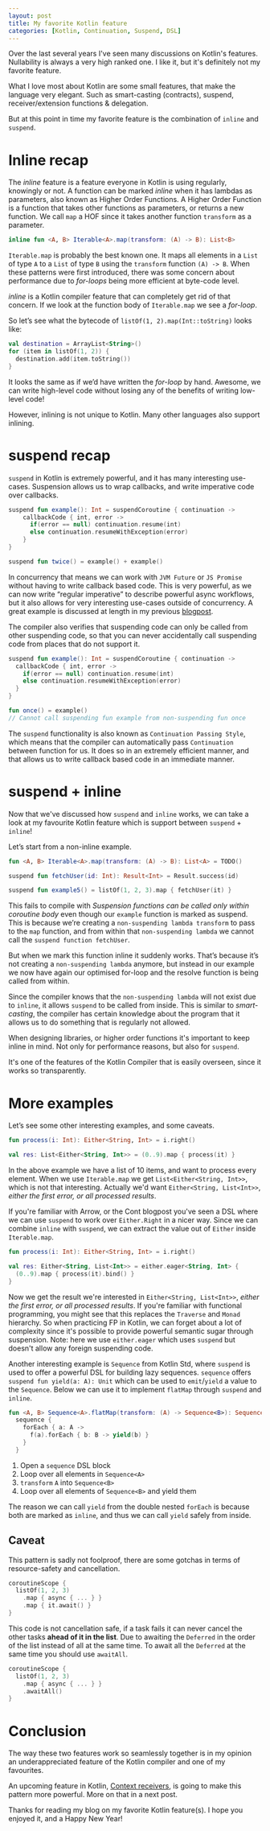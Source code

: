 ```yaml
---
layout: post
title: My favorite Kotlin feature
categories: [Kotlin, Continuation, Suspend, DSL]
---
```

Over the last several years I've seen many discussions on Kotlin's features.
Nullability is always a very high ranked one. I like it, but it's definitely not my favorite feature.

What I love most about Kotlin are some small features, that make the language very elegant. 
Such as smart-casting (contracts), suspend, receiver/extension functions & delegation.
 
But at this point in time my favorite feature is the combination of `inline` and `suspend`.

# Inline recap

The _inline_ feature is a feature everyone in Kotlin is using regularly, knowingly or not.
A function can be marked _inline_ when it has lambdas as parameters, also known as Higher Order Functions.
A Higher Order Function is a function that takes other functions as parameters, or returns a new function. We call `map` a HOF since it takes another function `transform` as a parameter. 

```kotlin
inline fun <A, B> Iterable<A>.map(transform: (A) -> B): List<B>
```

`Iterable.map` is probably the best known one.
It maps all elements in a `List` of type `A` to a `List` of type `B` using the `transform` function `(A) -> B`.
When these patterns were first introduced, there was some concern about performance due to _for-loops_ being more efficient at byte-code level.

_inline_ is a Kotlin compiler feature that can completely get rid of that concern. If we look at the function body of `Iterable.map` we see a _for-loop_.

So let’s see what the bytecode of `listOf(1, 2).map(Int::toString)` looks like:

```kotlin
val destination = ArrayList<String>()
for (item in listOf(1, 2)) {
  destination.add(item.toString())
}  
```

It looks the same as if we’d have written the _for-loop_ by hand. Awesome, we can write high-level code without losing any of the benefits of writing low-level code!

However, inlining is not unique to Kotlin. Many other languages also support inlining.

# suspend recap

`suspend` in Kotlin is extremely powerful, and it has many interesting use-cases.
Suspension allows us to wrap callbacks, and write imperative code over callbacks.

```kotlin
suspend fun example(): Int = suspendCoroutine { continuation ->
    callbackCode { int, error ->
      if(error == null) continuation.resume(int)
      else continuation.resumeWithException(error)
    }
}

suspend fun twice() = example() + example()
```

In concurrency that means we can work with `JVM Future` or `JS Promise` without having to write callback based code.
This is very powerful, as we can now write “regular imperative” to describe powerful async workflows,
but it also allows for very interesting use-cases outside of concurrency.
A great example is discussed at length in my previous [blogpost](here). 

The compiler also verifies that suspending code can only be called from other suspending code, so that you can never accidentally call suspending code from places that do not support it.

```kotlin
suspend fun example(): Int = suspendCoroutine { continuation ->
  callbackCode { int, error ->
    if(error == null) continuation.resume(int)
    else continuation.resumeWithException(error)
  }
}

fun once() = example()
// Cannot call suspending fun example from non-suspending fun once
```

The `suspend` functionality is also known as `Continuation Passing Style`, which means that the compiler can automatically pass `Continuation` between function for us.
It does so in an extremely efficient manner, and that allows us to write callback based code in an immediate manner.

# suspend + inline

Now that we've discussed how `suspend` and `inline` works,
we can take a look at my favourite Kotlin feature which is support between `suspend` + `inline`!

Let’s start from a non-inline example.

```kotlin
fun <A, B> Iterable<A>.map(transform: (A) -> B): List<A> = TODO()

suspend fun fetchUser(id: Int): Result<Int> = Result.success(id)

suspend fun example5() = listOf(1, 2, 3).map { fetchUser(it) }
```

This fails to compile with _Suspension functions can be called only within coroutine body_ even though our `example` function is marked as suspend.
This is because we’re creating a `non-suspending lambda transform` to pass to the `map` function,
and from within that `non-suspending lambda` we cannot call the `suspend function fetchUser`.

But when we mark this function inline it suddenly works.
That’s because it’s not creating a `non-suspending lambda` anymore, but instead in our example we now have again our optimised for-loop and the resolve function is being called from within.

Since the compiler knows that the `non-suspending lambda` will not exist due to `inline`, it allows `suspend` to be called from inside.
This is similar to _smart-casting_, the compiler has certain knowledge about the program that it allows us to do something that is regularly not allowed.

When designing libraries, or higher order functions it's important to keep inline in mind.
Not only for performance reasons, but also for `suspend`.

It's one of the features of the Kotlin Compiler that is easily overseen, since it works so transparently.

# More examples

Let’s see some other interesting examples, and some caveats.

```kotlin
fun process(i: Int): Either<String, Int> = i.right()

val res: List<Either<String, Int>> = (0..9).map { process(it) }
```

In the above example we have a list of 10 items, and want to process every element.
When we use `Iterable.map` we get `List<Either<String, Int>>`, which is not that interesting.
Actually we'd want `Either<String, List<Int>>`, _either the first error, or all processed results_.

If you're familiar with Arrow, or the Cont blogpost you've seen a DSL where we can use `suspend` to work over `Either.Right` in a nicer way.
Since we can combine `inline` with `suspend`, we can extract the value out of `Either` inside `Iterable.map`.

```kotlin
fun process(i: Int): Either<String, Int> = i.right()

val res: Either<String, List<Int>> = either.eager<String, Int> {
  (0..9).map { process(it).bind() }
}
```

Now we get the result we're interested in `Either<String, List<Int>>`, _either the first error, or all processed results_.
If you're familiar with functional programming, you might see that this replaces the `Traverse` and `Monad` hierarchy.
So when practicing FP in Kotlin, we can forget about a lot of complexity since it's possible to provide powerful semantic sugar through suspension.
Note: here we use `either.eager` which uses `suspend` but doesn't allow any foreign suspending code.

Another interesting example is `Sequence` from Kotlin Std,
where `suspend` is used to offer a powerful DSL for building lazy sequences.
`sequence` offers `suspend fun yield(a: A): Unit` which can be used to `emit`/`yield` a value to the `Sequence`.
Below we can use it to implement `flatMap` through `suspend` and `inline`.

```kotlin
fun <A, B> Sequence<A>.flatMap(transform: (A) -> Sequence<B>): Sequence<B> =
  sequence {
    forEach { a: A ->
      f(a).forEach { b: B -> yield(b) }
    }
  }
```

1. Open a `sequence` DSL block
2. Loop over all elements in `Sequence<A>`
3. `transform` `A` into `Sequence<B>`
4. Loop over all elements of `Sequence<B>` and yield them

The reason we can call `yield` from the double nested `forEach` is because both are marked as `inline`, and thus we can call `yield` safely from inside.

## Caveat

This pattern is sadly not foolproof, there are some gotchas in terms of resource-safety and cancellation.

```kotlin
coroutineScope {
  listOf(1, 2, 3)
    .map { async { ... } }
    .map { it.await() }
}
```

This code is not cancellation safe, if a task fails it can never cancel the other tasks **ahead of it in the list**.
Due to awaiting the `Deferred` in the order of the list instead of all at the same time.
To await all the `Deferred` at the same time you should use `awaitAll`.

```kotlin
coroutineScope {
  listOf(1, 2, 3)
    .map { async { ... } }
    .awaitAll()
}
```

# Conclusion

The way these two features work so seamlessly together is in my opinion an underappreciated feature of the Kotlin compiler and one of my favourites.

An upcoming feature in Kotlin, [Context receivers](https://github.com/Kotlin/KEEP/issues/259), is going to make this pattern more powerful. More on that in a next post.

Thanks for reading my blog on my favorite Kotlin feature(s). I hope you enjoyed it, and a Happy New Year!
